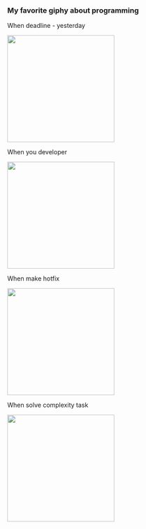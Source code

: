 ### My favorite giphy about programming

When deadline - yesterday

<img src="https://media.giphy.com/media/LmNwrBhejkK9EFP504/giphy.gif" width="245">

When you developer

<img src="https://media.giphy.com/media/MGdfeiKtEiEPS/giphy.gif" width="245">

When make hotfix

<img src="https://media.giphy.com/media/13HgwGsXF0aiGY/giphy.gif" width="245">

When solve complexity task

<img src="https://media.giphy.com/media/zOvBKUUEERdNm/giphy.gif" width="245">
